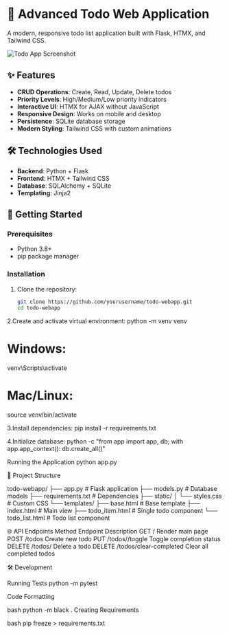 # 🚀 Advanced Todo Web Application

A modern, responsive todo list application built with Flask, HTMX, and Tailwind CSS.

![Todo App Screenshot](screenshot.png)

## ✨ Features

- **CRUD Operations**: Create, Read, Update, Delete todos
- **Priority Levels**: High/Medium/Low priority indicators
- **Interactive UI**: HTMX for AJAX without JavaScript
- **Responsive Design**: Works on mobile and desktop
- **Persistence**: SQLite database storage
- **Modern Styling**: Tailwind CSS with custom animations

## 🛠️ Technologies Used

- **Backend**: Python + Flask
- **Frontend**: HTMX + Tailwind CSS
- **Database**: SQLAlchemy + SQLite
- **Templating**: Jinja2

## 🚀 Getting Started

### Prerequisites
- Python 3.8+
- pip package manager

### Installation

1. Clone the repository:
   ```bash
   git clone https://github.com/yourusername/todo-webapp.git
   cd todo-webapp

2.Create and activate virtual environment:
   python -m venv venv
# Windows:
venv\Scripts\activate
# Mac/Linux:
source venv/bin/activate


3.Install dependencies:
pip install -r requirements.txt


4.Initialize database:
python -c "from app import app, db; with app.app_context(): db.create_all()"


Running the Application
python app.py


📂 Project Structure

todo-webapp/
├── app.py              # Flask application
├── models.py           # Database models
├── requirements.txt    # Dependencies
├── static/
│   └── styles.css      # Custom CSS
└── templates/
    ├── base.html       # Base template
    ├── index.html      # Main view
    ├── todo_item.html  # Single todo component
    └── todo_list.html  # Todo list component


    
🌐 API Endpoints
Method	Endpoint	Description
GET	/	Render main page
POST	/todos	Create new todo
PUT	/todos/<id>/toggle	Toggle completion status
DELETE	/todos/<id>	Delete a todo
DELETE	/todos/clear-completed	Clear all completed todos

🛠️ Development

Running Tests
python -m pytest

Code Formatting

bash
python -m black .
Creating Requirements

bash
pip freeze > requirements.txt
